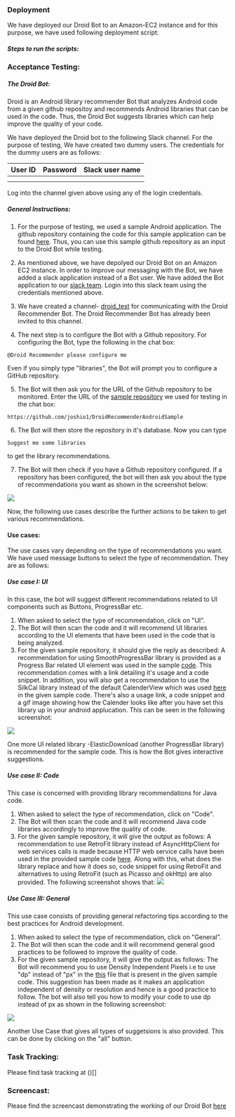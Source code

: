 
### Deployment

We have deployed our Droid Bot to an Amazon-EC2 instance and for this purpose, we have used following deployment script:
[]()

##### Steps to run the scripts:




### Acceptance Testing:

##### The Droid Bot:
Droid is an Android library recommender Bot that analyzes Android code from a given github repositoy and recommends Android libraries that can be used in the code. Thus, the Droid Bot suggests libraries which can help improve the quality of your code.


We have deployed the Droid bot to the following Slack channel[](https://se-bot-project.slack.com/messages/C85LLTS8Z/). For the purpose of testing, We have created two dummy users. The credentials for the dummy users are as follows:

| User ID     | Password      | Slack user name |
| ------------- | ------------|-----------------| 
|               |             |                 |
|               |             |                 |

Log into the channel given above using any of the login credentials.

##### General Instructions:

1. For the purpose of testing, we used a sample Android application. The github repository containing the code for this sample application can be found [here](https://github.com/joshio1/DroidRecommenderAndroidSample). Thus, you can use this sample github repository as an input to the Droid Bot while testing.

2. As mentioned above, we have depolyed our Droid Bot on an Amazon EC2 instance. In order to improve our messaging with the Bot, we have added a slack application instead of a Bot user. We have added the Bot application to our [slack team](https://se-bot-project.slack.com/messages/D7NNV7X44/). Login into this slack team using the credentials mentioned above.

3. We have created a channel- [droid_test](https://se-bot-project.slack.com/messages/C85LLTS8Z/) for communicating with the Droid Recommender Bot. The Droid Recommender Bot has already been invited to this channel.
 
4. The next step is to configure the Bot with a Github repository. For configuring the Bot, type the following in the chat box:

```
@Droid Recommender please configure me
```
Even if you simply type "libraries", the Bot will prompt you to configure a GitHub repository.

5. The Bot will then ask you for the URL of the Github repository to be monitored. Enter the URL of the [sample repository](https://github.com/joshio1/DroidRecommenderAndroidSample) we used for testing in the chat box:
```
https://github.com/joshio1/DroidRecommenderAndroidSample
```

6. The Bot will then store the repository in it's database. Now you can type
```
Suggest me some libraries
```
to get the library recommendations.

7. The Bot will then check if you have a Github repository configured. If a repository has been configured, the bot will then ask you about the type of recommendations you want as shown in the screenshot below:

![](https://github.ncsu.edu/uparikh/CSC-510-Bot-Controller/blob/master/Images/Screen%20Shot%201.png)


Now, the following use cases describe the further actions to be taken to get various recommendations.

#### Use cases:

The use cases vary depending on the type of recommendations you want. We have used message buttons to select the type of recommendation. They are as follows:

##### Use case I: UI
In this case, the bot will suggest different recommendations related to UI components such as Buttons, ProgressBar etc.

1. When asked to select the type of recommendation, click on "UI". 
2. The Bot will then scan the code and it will recommend UI libraries according to the UI elements that have been used in the code that is being analyzed.
3. For the given sample repository, it should give the reply as described:
A recommendation for using SmoothProgressBar library is provided as a Progress Bar related UI element was used in the sample [code](https://github.com/joshio1/DroidRecommenderAndroidSample/blob/master/app/src/main/res/layout/activity_main.xml). This recommendation comes with a link detailing it's usage and a code snippet. In addition, you will also get a recommendation to use the SilkCal library instead of the default CalenderView which was used [here](https://github.com/joshio1/DroidRecommenderAndroidSample/blob/master/app/src/main/res/layout/activity_main.xml) in the given sample code. There's also a usage link, a code snippet and a gif image showing how the Calender looks like after you have set this library up in your android applucation. This can be seen in the following screenshot:

![](https://github.ncsu.edu/uparikh/CSC-510-Bot-Controller/blob/master/Images/Screen%20Shot%201-1.png)

  One more UI related library -ElasticDownload (another ProgressBar library) is recommended for the sample code.
  This is how the Bot gives interactive suggestions.
  
##### Use case II: Code
This case is concerned with providing library recommendations for Java code.

1. When asked to select the type of recommendation, click on "Code". 
2. The Bot will then scan the code and it will recommend Java code libraries accordingly to improve the quality of code.
3. For the given sample repository, it will give the output as follows:
A recommendation to use RetroFit library instead of AsyncHttpClient for web services calls is made because HTTP web service calls have been used in the provided sample code [here](https://github.com/joshio1/DroidRecommenderAndroidSample/blob/5c29a97aa2dfaa0535f991021cf105dbff2dbd94/app/src/main/java/com/wolfhackers/counsellink/MainActivity.java). Along with this, what does the library replace and how it does so, code  snippet for using RetroFit and alternatives to using RetroFit (such as Picasso and okHttp) are also provided. The following screenshot shows that:
  ![](https://github.ncsu.edu/uparikh/CSC-510-Bot-Controller/blob/master/Images/Screen%20Shot%202-1.png)

##### Use Case III: General
This use case consists of providing general refactoring tips according to the best practices for Android development.
1. When asked to select the type of recommendation, click on "General". 
2. The Bot will then scan the code and it will recommend general good practices to be followed to improve the quality of code.
3. For the given sample repository, it will give the output as follows:
The Bot will recommend you to use Density Independent Pixels i.e to use "dp" instead of "px" in the [this](https://github.com/joshio1/DroidRecommenderAndroidSample/blob/master/app/src/main/res/layout/activity_base.xml) file that is present in the given sample code. This suggestion has been made as it makes an application independent of density or resolution and hence is a good practice to follow. The bot will also tell you how to modify your code to use dp instead of px as shown in the following screenshot:

![](https://github.ncsu.edu/uparikh/CSC-510-Bot-Controller/blob/master/Images/Screen%20Shot%203-1.png)

Another Use Case that gives all types of suggetsions is also provided. This can be done by clicking on the "all" button.

### Task Tracking:
Please find task tracking at ()[]

### Screencast:

Please find the screencast demonstrating the working of our Droid Bot [here]()



